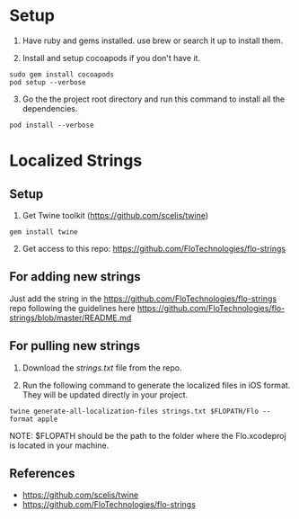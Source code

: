 # Setup

1. Have ruby and gems installed. use brew or search it up to install them.

2. Install and setup cocoapods if you don't have it.
```
sudo gem install cocoapods
pod setup --verbose
```

3. Go the the project root directory and run this command to install all the dependencies.
```
pod install --verbose
```

# Localized Strings

## Setup

1. Get Twine toolkit (https://github.com/scelis/twine)
```
gem install twine
```

2. Get access to this repo: https://github.com/FloTechnologies/flo-strings

## For adding new strings

Just add the string in the https://github.com/FloTechnologies/flo-strings repo following the guidelines here https://github.com/FloTechnologies/flo-strings/blob/master/README.md

## For pulling new strings

1. Download the *strings.txt* file from the repo.

2. Run the following command to generate the localized files in iOS format. They will be updated directly in your project.
```
twine generate-all-localization-files strings.txt $FLOPATH/Flo --format apple
```

NOTE: $FLOPATH should be the path to the folder where the Flo.xcodeproj is located in your machine.

## References

* https://github.com/scelis/twine
* https://github.com/FloTechnologies/flo-strings
